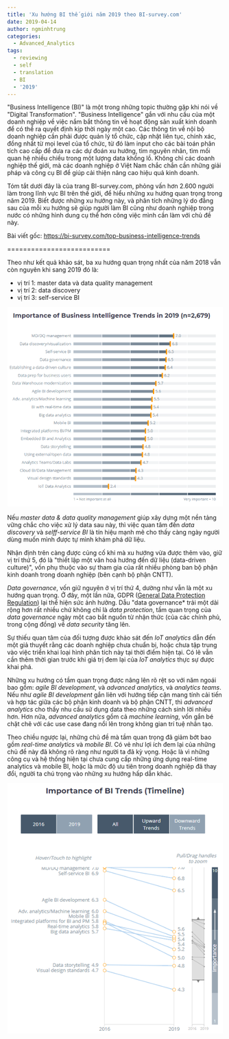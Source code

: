 ```yaml
---
title: 'Xu hướng BI thế giới năm 2019 theo BI-survey.com'
date: 2019-04-14
author: ngminhtrung
categories:
  - Advanced_Analytics
tags:
  - reviewing
  - self
  - translation
  - BI
  - '2019'
---
```


"Business Intelligence (BI)" là một trong những topic thường gặp khi nói về "Digital Transformation". "Business Intelligence" gắn với nhu cầu của một doanh nghiệp về việc nắm bắt thông tin về hoạt động sản xuất kinh doanh để có thể ra quyết định kịp thời ngày một cao. Các thông tin về nội bộ doanh nghiệp cần phải được quản lý tổ chức, cập nhật liên tục, chính xác, đồng nhất từ mọi level của tổ chức, từ đó làm input cho các bài toán phân tích cao cấp để đưa ra các dự đoán xu hướng, tìm nguyên nhân, tìm mối quan hệ nhiều chiều trong một lượng data khổng lồ. Không chỉ các doanh nghiệp thế giới, mà các doanh nghiệp ở Việt Nam chắc chắn cần những giải pháp và công cụ BI để giúp cải thiện nâng cao hiệu quả kinh doanh. 

Tóm tắt dưới đây là của trang BI-survey.com, phỏng vấn hơn 2.600 người làm trong lĩnh vực BI trên thế giới, để hiểu những xu hướng quan trọng trong năm 2019. Biết được những xu hướng này, và phân tích những lý do đằng sau của mỗi xu hướng sẽ giúp người làm BI cũng như doanh nghiệp trong nước có những hình dung cụ thể hơn công việc mình cần làm với chủ đề này. 

Bài viết gốc: https://bi-survey.com/top-business-intelligence-trends

==========================

Theo như kết quả khảo sát, ba xu hướng quan trọng nhất của năm 2018 vẫn còn nguyên khi sang 2019 đó là:
- vị trí 1: master data và data quality management
- vị trí 2: data discovery
- vị trí 3: self-service BI

![Importance of Business Intelligence Trends in 2019 (n=2,679)](./01_Importance_of_BI_Trends_in_2019.png)

Nếu *master data & data quality management* giúp xây dựng một nền tảng vững chắc cho việc xử lý data sau này, thì việc quan tâm đến *data discovery* và *selff-service BI* là tín hiệu mạnh mẽ cho thấy càng ngày người dùng muốn mình được tự mình khám phá dữ liệu. 

Nhận định trên càng được củng cố khi mà xu hướng vừa được thêm vào, giữ vị trí thứ 5, đó là "thiết lập một văn hoá hướng đến dữ liệu (data-driven culture)", vốn phụ thuộc vào sự tham gia của rất nhiều phòng ban bộ phận kinh doanh trong doanh nghiệp (bên cạnh bộ phận CNTT).

*Data governance*, vốn giữ nguyên ở vị trí thứ 4, dường như vẫn là một xu hướng quan trọng. Ở đây, một lần nữa, GDPR ([General Data Protection Regulation](https://en.wikipedia.org/wiki/General_Data_Protection_Regulation)) lại thể hiện sức ảnh hưởng. Dẫu "data governance* trải một dải rộng hơn rất nhiều chứ không chỉ là *data protection*, tầm quan trọng của *data governance* ngày một cao bắt nguồn từ nhận thức (của các chính phủ, trong cộng đồng) về *data security* tăng lên.

Sự thiếu quan tâm của đối tượng được khảo sát đến *IoT analytics* dẫn đến một giả thuyết rằng các doanh nghiệp chưa chuẩn bị, hoặc chưa tập trung vào việc triển khai loại hình phân tích này tại thời điểm hiện tại. Có lẽ vẫn cần thêm thời gian trước khi giá trị đem lại của *IoT analytics* thực sự được khai phá.

Những xu hướng có tầm quan trọng được nâng lên rõ rệt so với năm ngoái bao gồm: *agile BI development*, và *advanced analytics*, và *analytics teams*. Nếu như *agile BI development* gắn liên với hướng tiếp cận mang tính cải tiến và hợp tác giữa các bộ phận kinh doanh và bộ phận CNTT, thì *advanced analytics* cho thấy nhu cầu sử dụng data theo những cách sinh lời nhiều hơn. Hơn nữa, *advanced analytics* gồm cả *machine learning*, vốn gắn bé chặt chẽ với các use case đang nổi lên trong không gian trí tuệ nhân tạo.

Theo chiều ngược lại, những chủ đề mà tầm quan trọng đã giảm bớt bao gồm *real-time analytics* và *mobile BI*. Có vẻ như lợi ích đem lại của những chủ đề này đã không rõ ràng như người ta đã kỳ vọng. Hoặc là vì những công cụ và hệ thống hiện tại chưa cung cấp những ứng dụng real-time analytics và mobile BI, hoặc là mức độ ưu tiên trong doanh nghiệp đã thay đổi, người ta chú trọng vào những xu hướng hấp dẫn khác. 

![Importance of BI Trends (Timeline)](./02_Importance_of_BI_Trends_timeline.png)
